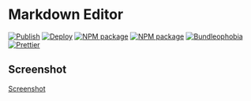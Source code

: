 # Markdown Editor

[![Publish](https://github.com/tssapp/markdown-editor/actions/workflows/publish.yml/badge.svg)](https://github.com/tssapp/markdown-editor/actions/workflows/publish.yml)
[![Deploy](https://github.com/tssapp/markdown-editor/actions/workflows/deploy.yml/badge.svg)](https://github.com/tssapp/markdown-editor/actions/workflows/deploy.yml)
[![NPM package](https://badge.fury.io/js/%40tssbpchannel%2Fmarkdown-editor.svg)](https://www.npmjs.com/package/@tssbpchannel/markdown-editor)
[![NPM package](https://img.shields.io/npm/v/@tssbpchannel/markdown-editor.svg)](https://www.npmjs.com/package/@tssbpchannel/markdown-editor)
[![Bundleophobia](https://badgen.net/bundlephobia/min/@tssbpchannel/markdown-editor)](https://bundlephobia.com/result?p=@tssbpchannel/markdown-editor)
[![Prettier](https://img.shields.io/badge/code_style-prettier-ff69b4.svg)](https://prettier.io/)

## Screenshot

[Screenshot](./public/assets/img/screenshot-editor.png)
